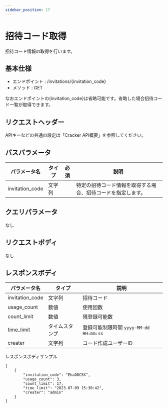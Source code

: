 ```yaml
---
sidebar_position: 17
---
```


# 招待コード取得
招待コード情報の取得を行います。

## 基本仕様
- エンドポイント : /invitations/{invitation_code}
- メソッド : GET

なおエンドポイントの{invitation_code}は省略可能です。省略した場合招待コード一覧が取得できます。

## リクエストヘッダー
APIキーなどの共通の設定は「Cracker API概要」を参照してください。

## パスパラメータ

|パラメータ名|タイプ|必須|説明|
|----|----|----|----|
|invitation_code|文字列||特定の招待コード情報を取得する場合、招待コードを指定します。|

## クエリパラメータ
なし

## リクエストボディ
なし

## レスポンスボディ

|パラメータ名|タイプ|説明|
|----|----|----|
|invitation_code|文字列|招待コード|
|usage_count|数値|使用回数|
|count_limit|数値|残登録可能数|
|time_limit|タイムスタンプ|登録可能制限時間 ``yyyy-MM-dd HH:mm:ss``|
|creater|文字列|コード作成ユーザーID|

レスポンスボディサンプル
```
[
    {
        "invitation_code": "EhaO8C5X",
        "usage_count": 3,
        "count_limit": 17,
        "time_limit": "2023-07-09 15:30:42",
        "creater": "admin"
    }
]
```
